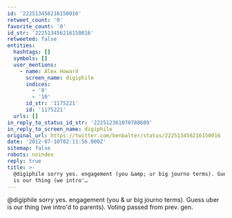 ```yaml
---
id: '222513456216150016'
retweet_count: '0'
favorite_count: '0'
id_str: '222513456216150016'
retweeted: false
entities:
  hashtags: []
  symbols: []
  user_mentions:
    - name: Alex Howard
      screen_name: digiphile
      indices:
        - '0'
        - '10'
      id_str: '1175221'
      id: '1175221'
  urls: []
in_reply_to_status_id_str: '222512361070788609'
in_reply_to_screen_name: digiphile
original_url: https://twitter.com/benbalter/status/222513456216150016
date: '2012-07-10T02:11:56.000Z'
sitemap: false
robots: noindex
reply: true
title: >-
  @digiphile sorry yes. engagement (you &amp; ur big journo terms). Guess uber
  is our thing (we intro'…
---
```


@digiphile sorry yes. engagement (you &amp; ur big journo terms). Guess uber is our thing (we intro'd to parents). Voting passed from prev. gen.